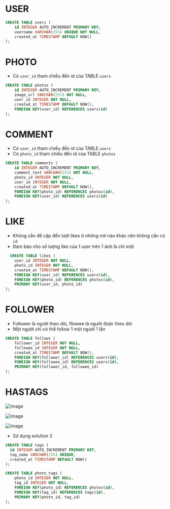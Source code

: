 # USER
~~~sql
CREATE TABLE users (
    id INTEGER AUTO_INCREMENT PRIMARY KEY,
    username VARCHAR(255) UNIQUE NOT NULL,
    created_at TIMESTAMP DEFAULT NOW()
);
~~~

# PHOTO
- Có `user_id` tham chiếu đến id của TABLE `users`
~~~sql
CREATE TABLE photos (
    id INTEGER AUTO_INCREMENT PRIMARY KEY,
    image_url VARCHAR(255) NOT NULL,
    user_id INTEGER NOT NULL,
    created_at TIMESTAMP DEFAULT NOW(),
    FOREIGN KEY(user_id) REFERENCES users(id)
);
~~~

# COMMENT
- Có `user_id` tham chiếu đến id của TABLE `users`
- Có `photo_id` tham chiếu đến id của TABLE `photos`
~~~sql
CREATE TABLE comments (
    id INTEGER AUTO_INCREMENT PRIMARY KEY,
    comment_text VARCHAR(255) NOT NULL,
    photo_id INTEGER NOT NULL,
    user_id INTEGER NOT NULL,
    created_at TIMESTAMP DEFAULT NOW(),
    FOREIGN KEY(photo_id) REFERENCES photos(id),
    FOREIGN KEY(user_id) REFERENCES users(id)
);
~~~

# LIKE
- Không cần đề cập đến lượt likes ở những nơi nào khác nên không cần có `id`
- Đảm bảo cho số lượng like của 1 user trên 1 ảnh là chỉ một
~~~sql
- CREATE TABLE likes (
    user_id INTEGER NOT NULL,
    photo_id INTEGER NOT NULL,
    created_at TIMESTAMP DEFAULT NOW(),
    FOREIGN KEY(user_id) REFERENCES users(id),
    FOREIGN KEY(photo_id) REFERENCES photos(id),
    PRIMARY KEY(user_id, photo_id)
);
~~~

# FOLLOWER
- Follower là người theo dõi, fllowee là người được theo dõi
- Một người chỉ có thể follow 1 một người 1 lần
~~~sql
CREATE TABLE follows (
    follower_id INTEGER NOT NULL,
    followee_id INTEGER NOT NULL,
    created_at TIMESTAMP DEFAULT NOW(),
    FOREIGN KEY(follower_id) REFERENCES users(id),
    FOREIGN KEY(followee_id) REFERENCES users(id),
    PRIMARY KEY(follower_id, followee_id)
);
~~~

# HASTAGS

![image](/uploads/e4ca2f11cc41f208d2357b1e3c2e02eb/image.png)

![image](/uploads/3a66687d12cbc1bf5cff0afe13657f70/image.png)

![image](/uploads/70a42040fef0a8996a687a3ba7a1a285/image.png)

- Sử dụng solution 3
```sql
CREATE TABLE tags (
  id INTEGER AUTO_INCREMENT PRIMARY KEY,
  tag_name VARCHAR(255) UNIQUE,
  created_at TIMESTAMP DEFAULT NOW()
);
```
```sql
CREATE TABLE photo_tags (
    photo_id INTEGER NOT NULL,
    tag_id INTEGER NOT NULL,
    FOREIGN KEY(photo_id) REFERENCES photos(id),
    FOREIGN KEY(tag_id) REFERENCES tags(id),
    PRIMARY KEY(photo_id, tag_id)
);
```

